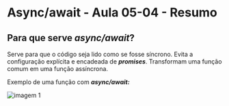 # Async/await - Aula 05-04 - Resumo

## Para que serve ***async/await***?

Serve para que o código seja lido como se fosse síncrono. Evita a configuração explícita e encadeada de ***promises***. Transformam uma função comum em uma função assíncrona.

Exemplo de uma função com ***async/await:***

![imagem 1](https://res.cloudinary.com/ananopaisdojavascript/image/upload/v1665008154/aula-6-etapa-11/Screen_Shot_2022-10-05_at_18.27.14_uplabk.png)